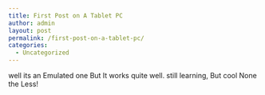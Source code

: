 ```yaml
---
title: First Post on A Tablet PC
author: admin
layout: post
permalink: /first-post-on-a-tablet-pc/
categories:
  - Uncategorized
---
```

well its an Emulated one But It works quite well. still learning, But cool None the Less!